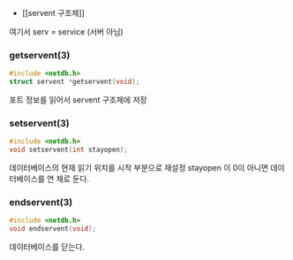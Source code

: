 - [[servent 구조체]]

여기서 serv = service (서버 아님)
### getservent(3)
```c
#include <netdb.h>
struct servent *getservent(void);
```
포트 정보를 읽어서 servent 구조체에 저장
### setservent(3)
```c
#include <netdb.h>
void setservent(int stayopen);
```
데이터베이스의 현재 읽기 위치를 시작 부분으로 재설정
stayopen 이 0이 아니면 데이터베이스를 연 채로 둔다.
### endservent(3)
```c
#include <netdb.h>
void endservent(void);
```
데이터베이스를 닫는다.